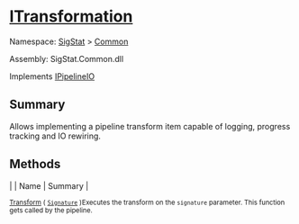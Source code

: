 # [ITransformation](./ITransformation.md)

Namespace: [SigStat]() > [Common](./README.md)

Assembly: SigStat.Common.dll

Implements [IPipelineIO](./Pipeline/IPipelineIO.md)

## Summary
Allows implementing a pipeline transform item capable of logging, progress tracking and IO rewiring.

## Methods

|  | Name | Summary | 

<sub>[Transform](./Methods/ITransformation-100663461.md) ( [`Signature`](./Signature.md) )</sub><sub>Executes the transform on the `signature` parameter.  This function gets called by the pipeline.</sub>


